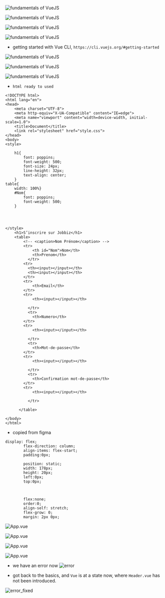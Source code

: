 ![fundamentals of VueJS](https://github.com/anindameister/VueJSMission1stPage/blob/main/photos/1.PNG)

![fundamentals of VueJS](https://github.com/anindameister/VueJSMission1stPage/blob/main/photos/2.PNG)

![fundamentals of VueJS](https://github.com/anindameister/VueJSMission1stPage/blob/main/photos/3.PNG)

![fundamentals of VueJS](https://github.com/anindameister/VueJSMission1stPage/blob/main/photos/4.PNG)

- getting started with Vue CLI, `https://cli.vuejs.org/#getting-started`

![fundamentals of VueJS](https://github.com/anindameister/VueJSMission1stPage/blob/main/photos/5.PNG)

![fundamentals of VueJS](https://github.com/anindameister/VueJSMission1stPage/blob/main/photos/6.PNG)

![fundamentals of VueJS](https://github.com/anindameister/VueJSMission1stPage/blob/main/photos/7.PNG)


- `html ready to used`
```
<!DOCTYPE html>
<html lang="en">
<head>
    <meta charset="UTF-8">
    <meta http-equiv="X-UA-Compatible" content="IE=edge">
    <meta name="viewport" content="width=device-width, initial-scale=1.0">
    <title>Document</title>
    <link rel="stylesheet" href="style.css">
</head>
<body>
<style>
    
    h1{
        font: poppins;
        font-weight: 500;
        font-size: 24px;
        line-height: 32px;
        text-align: center;
    }
table{
    width: 100%}
    #Nom{
        font: poppins;
        font-weight: 500;
    }

        
        
    
</style>
    <h1>S’inscrire sur Jobbiz</h1>
    <table>
        <!-- <caption>Nom Prénom</caption> -->
        <tr>
            <th id="Nom">Nom</th>
            <th>Prenom</th>
          </tr>
        <tr>
          <th><input></input></th>
          <th><input></input></th>
        </tr>
        <tr>
            <th>Email</th>
        </tr>
        <tr>
            <th><input></input></th>
            
          </tr>
          <tr>
            <th>Numero</th>
        </tr>
        <tr>
            <th><input></input></th>
            
          </tr>
          <tr>
            <th>Mot-de-passe</th>
        </tr>
        <tr>
            <th><input></input></th>
            
          </tr>
          <tr>
            <th>Confirmation mot-de-passe</th>
        </tr>
        <tr>
            <th><input></input></th>
            
          </tr>

      </table>
    
</body>
</html>
```
- copied from figma
```
display: flex;
        flex-direction: column;
        align-items: flex-start;
        padding:0px;

        position: static;
        width: 178px;
        height: 20px;
        left:0px;
        top:0px;

        

        flex:none;
        order:0;
        align-self: stretch;
        flex-grow: 0;
        margin: 2px 0px;
```

![App.vue](https://github.com/anindameister/VueJSMission1stPage/blob/main/photos/10.PNG)

![App.vue](https://github.com/anindameister/VueJSMission1stPage/blob/main/photos/11.PNG)

![App.vue](https://github.com/anindameister/VueJSMission1stPage/blob/main/photos/12.PNG)

![App.vue](https://github.com/anindameister/VueJSMission1stPage/blob/main/photos/13.PNG)


- we have an error now
![error](https://github.com/anindameister/VueJSMission1stPage/blob/main/photos/8.PNG)

- got back to the basics, and `Vue` is at a state now, where `Header.vue` has not been introduced.

![error_fixed](https://github.com/anindameister/VueJSMission1stPage/blob/main/photos/9.PNG)








